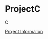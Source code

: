 # ProjectC
C

<a id="Project Information"></a>[Project Information](https://fmay-software.github.io/ProjectC/)
  
